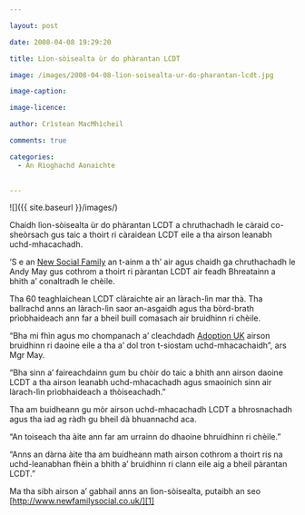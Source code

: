 ```yaml
---

layout: post

date: 2008-04-08 19:29:20

title: Lìon-sòisealta ùr do phàrantan LCDT

image: /images/2008-04-08-lion-soisealta-ur-do-pharantan-lcdt.jpg

image-caption:

image-licence:

author: Crìstean MacMhìcheil

comments: true

categories:
  - An Rìoghachd Aonaichte
  

---
```


![]({{ site.baseurl }}/images/)

Chaidh lìon-sòisealta ùr do phàrantan LCDT a chruthachadh le càraid co-sheòrsach gus taic a thoirt ri càraidean LCDT eile a tha airson leanabh uchd-mhacachadh.

<!--more-->

&#8216;S e an [New Social Family][1] an t-ainm a th&#8217; air agus chaidh ga chruthachadh le Andy May gus cothrom a thoirt ri pàrantan LCDT air feadh Bhreatainn a bhith a&#8217; conaltradh le chèile.

Tha 60 teaghlaichean LCDT clàraichte air an làrach-lìn mar thà. Tha ballrachd anns an làrach-lìn saor an-asgaidh agus tha bòrd-brath prìobhaideach ann far a bheil buill comasach air bruidhinn ri chèile.

&#8220;Bha mi fhìn agus mo chompanach a&#8217; cleachdadh [Adoption UK][2] airson bruidhinn ri daoine eile a tha a&#8217; dol tron t-siostam uchd-mhacachaidh&#8221;, ars Mgr May.

&#8220;Bha sinn a&#8217; faireachdainn gum bu chòir do taic a bhith ann airson daoine LCDT a tha airson leanabh uchd-mhacachadh agus smaoinich sinn air làrach-lìn prìobhaideach a thòiseachadh.&#8221;

Tha am buidheann gu mòr airson uchd-mhacachadh LCDT a bhrosnachadh agus tha iad ag ràdh gu bheil dà bhuannachd aca.

&#8220;An toiseach tha àite ann far am urrainn do dhaoine bhruidhinn ri chèile.&#8221;

&#8220;Anns an dàrna àite tha am buidheann math airson cothrom a thoirt ris na uchd-leanabhan fhèin a bhith a&#8217; bruidhinn ri clann eile aig a bheil pàrantan LCDT.&#8221;

Ma tha sibh airson a&#8217; gabhail anns an lìon-sòisealta, putaibh an seo [http://www.newfamilysocial.co.uk/][1]

 [1]: http://www.newfamilysocial.co.uk/ "Làrach-lìn an New Family Social"
 [2]: http://www.adoptionuk.org/ "Làrach-lìn Adoption UK"
